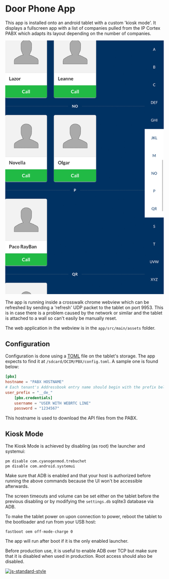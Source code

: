 Door Phone App
==============

This app is installed onto an android tablet with a custom 'kiosk mode'.
It displays a fullscreen app with a list of companies pulled from the IP Cortex PABX which adapts its layout depending on the number of companies.

![screenshot](Screenshot-20150907-100035.gif)

The app is running inside a crosswalk chrome webview which can be refreshed by sending a 'refresh' UDP packet to the tablet on port 9953. This is in case there is a problem caused by the network or similar and the tablet is attached to a wall so can't easily be manually reset.

The web application in the webview is in the `app/src/main/assets` folder.

Configuration
-------------
Configuration is done using a [TOML](https://github.com/toml-lang/toml) file on the tablet's storage. The app expects to find it at `/sdcard/DCIM/PBX/config.toml`. A sample one is found below:
```toml
[pbx]
hostname = "PABX HOSTNAME"
# Each tenant's Addressbook entry name should begin with the prefix below
user_prefix = "__de_"
    [pbx.credentials]
    username = "USER WITH WEBRTC LINE"
    password = "1234567"
```
This hostname is used to download the API files from the PABX.

Kiosk Mode
----------
The Kiosk Mode is achieved by disabling (as root) the launcher and systemui:
```shell
pm disable com.cyanogenmod.trebuchet
pm disable com.android.systemui
```
Make sure that ADB is enabled and that your host is authorized before running the above commands because the UI won't be accessible afterwards.

The screen timeouts and volume can be set either on the tablet before the previous disabling or by modifying the `settings.db` sqlite3 database via ADB.

To make the tablet power on upon connection to power, reboot the tablet to the bootloader and run from your USB host:
```shell
fastboot oem off-mode-charge 0
```
The app will run after boot if it is the only enabled launcher.

Before production use, it is useful to enable ADB over TCP but make sure that it is disabled when used in production. Root access should also be disabled.

[![js-standard-style](https://cdn.rawgit.com/feross/standard/master/badge.svg)](https://github.com/feross/standard)
